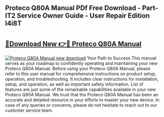## Proteco Q80A Manual PDf Free Download - Part-IT2 Service Owner Guide - User Repair Edition l4i8T

# <h2><a href="http://cf26510.oget.top/?id=Proteco+Q80A+Manual">🔗Download New 👉🔴 Proteco Q80A Manual</a></h2>

[![Proteco Q80A Manual new download](https://i.imgur.com/5g1atiW.png)](http://cf26510.oget.top/?id=Proteco+Q80A+Manual)
Your Path to Success This manual serves as your roadmap to confidently operating and maintaining your new Proteco Q80A Manual. Before using your Proteco Q80A Manual, please refer to this user manual for comprehensive instructions on product setup, operation, and troubleshooting. It includes clear instructions for installation, setup, and operation, as well as important safety information. List of features are just some of the remarkable capabilities available in your new Proteco Q80A Manual. We trust that the Proteco Q80A Manual has been an accurate and detailed resource in your efforts to master your new device. In case of any queries or concerns, please do not hesitate to reach out to our customer service team.
